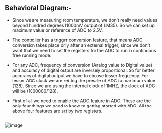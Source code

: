 ## Behavioral Diagram:-
- Since we  are measuring room temperature, we don’t really need values beyond hundred degrees (1000mV output of LM35).
So we can set up maximum value or reference of ADC to 2.5V.

- The controller has a trigger conversion feature, that means ADC conversion takes place only after an 
external trigger, since we don’t want that we need to set the registers for the ADC to run in continuous
free running mode.
- For any ADC, frequency of conversion (Analog value to Digital value) and accuracy of digital output are 
inversely proportional. So for better accuracy of digital output we have to choose lesser frequency. 
For lesser ADC clock we are setting the presale of ADC to maximum value (128). Since we are using the 
internal clock of 1MHZ, the clock of ADC will be (1000000/128).
- First of all we need to enable the ADC feature in ADC.
These are the only four things we need to know to getting started with ADC. All the above four features are set by two registers.

## 
![image](https://user-images.githubusercontent.com/86291115/144382760-4c097146-7bee-4cf1-b3cc-723a6da21d70.png)
